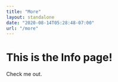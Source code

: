 ```yaml
---
title: "More"
layout: standalone
date: "2020-08-14T05:28:48-07:00"
url: "/more"
---
```


# This is the Info page!

Check me out.
